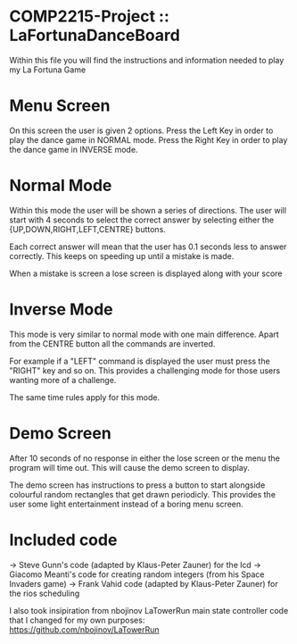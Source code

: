 # COMP2215-Project :: LaFortunaDanceBoard

Within this file you will find the instructions and information needed to play my La Fortuna Game

# Menu Screen

On this screen the user is given 2 options.
Press the Left Key in order to play the dance game in NORMAL mode.
Press the Right Key in order to play the dance game in INVERSE mode.

# Normal Mode

Within this mode the user will be shown a series of directions. The user will start with 4 seconds to select the correct answer by selecting either the {UP,DOWN,RIGHT,LEFT,CENTRE} buttons.

Each correct answer will mean that the user has 0.1 seconds less to answer correctly. This keeps on speeding up until a mistake is made.

When a mistake is screen a lose screen is displayed along with your score

# Inverse Mode

This mode is very similar to normal mode with one main difference. Apart from the CENTRE button all the commands are inverted.

For example if a "LEFT" command is displayed the user must press the "RIGHT" key and so on. This provides a challenging mode for those users wanting more of a challenge. 

The same time rules apply for this mode.

# Demo Screen

After 10 seconds of no response in either the lose screen or the menu the program will time out. This will cause the demo screen to display.

The demo screen has instructions to press a button to start alongside colourful random rectangles that get drawn periodicly. This provides the user some light entertainment instead of a boring menu screen.

# Included code

 -> Steve Gunn's code (adapted by Klaus-Peter Zauner) for the lcd
 -> Giacomo Meanti's code for creating random integers (from his Space Invaders game)
 -> Frank Vahid code (adapted by Klaus-Peter Zauner) for the rios scheduling
 
 I also took insipiration from nbojinov LaTowerRun main state controller code that I changed for my own purposes: https://github.com/nbojinov/LaTowerRun

